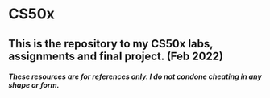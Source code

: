 # CS50x

## This is the repository to my CS50x labs, assignments and final project. (Feb 2022)

##### These resources are for references only. I do not condone cheating in any shape or form.
